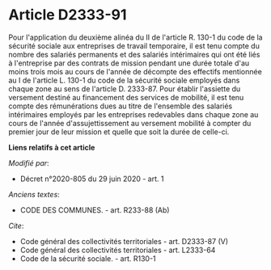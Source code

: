 # Article D2333-91

Pour l'application du deuxième alinéa du II de l'article R. 130-1 du code de la sécurité sociale aux entreprises de travail
temporaire, il est tenu compte du nombre des salariés permanents et des salariés intérimaires qui ont été liés à l'entreprise
par des contrats de mission pendant une durée totale d'au moins trois mois au cours de l'année de décompte des effectifs
mentionnée au I de l'article L. 130-1 du code de la sécurité sociale employés dans chaque zone au sens de l'article D.
2333-87. Pour établir l'assiette du versement destiné au financement des services de mobilité, il est tenu compte des
rémunérations dues au titre de l'ensemble des salariés intérimaires employés par les entreprises redevables dans chaque zone
au cours de l'année d'assujettissement au versement mobilité à compter du premier jour de leur mission et quelle que soit la
durée de celle-ci.

**Liens relatifs à cet article**

_Modifié par_:

  - Décret n°2020-805 du 29 juin 2020 - art. 1

_Anciens textes_:

  - CODE DES COMMUNES. - art. R233-88 (Ab)

_Cite_:

  - Code général des collectivités territoriales - art. D2333-87 (V)
  - Code général des collectivités territoriales - art. L2333-64
  - Code de la sécurité sociale. - art. R130-1
